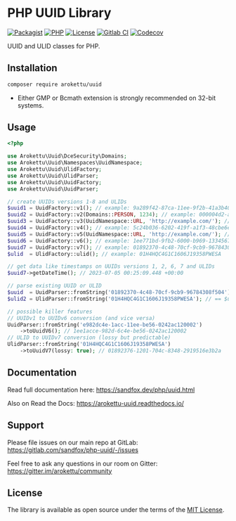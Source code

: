 # PHP UUID Library

[![Packagist]][Packagist Link]
[![PHP]][Packagist Link]
[![License]][License Link]
[![Gitlab CI]][Gitlab CI Link]
[![Codecov]][Codecov Link]

[Packagist]: https://img.shields.io/packagist/v/arokettu/uuid.svg?style=flat-square
[PHP]: https://img.shields.io/packagist/php-v/arokettu/uuid.svg?style=flat-square
[License]: https://img.shields.io/packagist/l/arokettu/uuid.svg?style=flat-square
[Gitlab CI]: https://img.shields.io/gitlab/pipeline/sandfox/php-uuid/master.svg?style=flat-square
[Codecov]: https://img.shields.io/codecov/c/gl/sandfox/php-uuid?style=flat-square

[Packagist Link]: https://packagist.org/packages/arokettu/uuid
[License Link]: LICENSE.md
[Gitlab CI Link]: https://gitlab.com/sandfox/php-uuid/-/pipelines
[Codecov Link]: https://codecov.io/gl/sandfox/php-uuid/

UUID and ULID classes for PHP.

## Installation

```bash
composer require arokettu/uuid
```

* Either GMP or Bcmath extension is strongly recommended on 32-bit systems.

## Usage

```php
<?php

use Arokettu\Uuid\DceSecurity\Domains;
use Arokettu\Uuid\Namespaces\UuidNamespace;
use Arokettu\Uuid\UlidFactory;
use Arokettu\Uuid\UlidParser;
use Arokettu\Uuid\UuidFactory;
use Arokettu\Uuid\UuidParser;

// create UUIDs versions 1-8 and ULIDs
$uuid1 = UuidFactory::v1(); // example: 9a289f42-87ca-11ee-9f2b-41a3b4016a63
$uuid2 = UuidFactory::v2(Domains::PERSON, 1234); // example: 000004d2-ab4c-21ee-9700-47774c7dcdc1
$uuid3 = UuidFactory::v3(UuidNamespace::URL, 'http://example.com/'); // 773536a8-4b7b-383d-9106-697d4d366254
$uuid4 = UuidFactory::v4(); // example: 5c24b036-6202-419f-a1f3-48cbe6ebf17a
$uuid5 = UuidFactory::v5(UuidNamespace::URL, 'http://example.com/'); // 0a300ee9-f9e4-5697-a51a-efc7fafaba67
$uuid6 = UuidFactory::v6(); // example: 1ee771bd-9fb2-6000-b969-1334567890ab
$uuid7 = UuidFactory::v7(); // example: 01892370-4c48-70cf-9cb9-96784308f504
$ulid  = UlidFactory::ulid(); // example: 01H4HQC4G1C1606J19358PWESA

// get data like timestamps on UUIDs versions 1, 2, 6, 7 and ULIDs
$uuid7->getDateTime(); // 2023-07-05 00:25:09.448 +00:00

// parse existing UUID or ULID
$uuid  = UuidParser::fromString('01892370-4c48-70cf-9cb9-96784308f504'); // == $uuid7
$ulid2 = UlidParser::fromString('01H4HQC4G1C1606J19358PWESA'); // == $ulid

// possible killer features
// UUIDv1 to UUIDv6 conversion (and vice versa)
UuidParser::fromString('e982dc4e-1acc-11ee-be56-0242ac120002')
    ->toUuidV6(); // 1ee1acce-982d-6c4e-be56-0242ac120002
// ULID to UUIDv7 conversion (lossy but predictable)
UlidParser::fromString('01H4HQC4G1C1606J19358PWESA')
    ->toUuidV7(lossy: true); // 01892376-1201-704c-8348-2919516e3b2a
```

## Documentation

Read full documentation here: <https://sandfox.dev/php/uuid.html>

Also on Read the Docs: <https://arokettu-uuid.readthedocs.io/>

## Support

Please file issues on our main repo at GitLab: <https://gitlab.com/sandfox/php-uuid/-/issues>

Feel free to ask any questions in our room on Gitter: <https://gitter.im/arokettu/community>

## License

The library is available as open source under the terms of the [MIT License][License Link].

